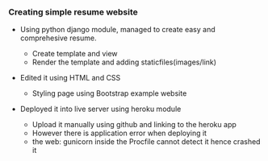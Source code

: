 ### Creating simple resume website

- Using python django module, managed to create easy and comprehesive resume.
  - Create template and view
  - Render the template and adding staticfiles(images/link)
- Edited it using HTML and CSS 
  - Styling page using Bootstrap example website
  



- Deployed it into live server using heroku module
  - Upload it manually using github and linking to the heroku app
  - However there is application error when deploying it
  - the web: gunicorn inside the Procfile cannot detect it hence crashed it
